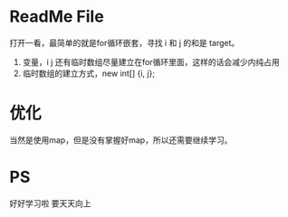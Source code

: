 # ReadMe File

打开一看，最简单的就是for循环嵌套，寻找 i 和 j 的和是 target。

1. 变量，i j 还有临时数组尽量建立在for循环里面，这样的话会减少内纯占用
2. 临时数组的建立方式，new int[] {i, j};


# 优化

当然是使用map，但是没有掌握好map，所以还需要继续学习。

# PS

好好学习啦 要天天向上
